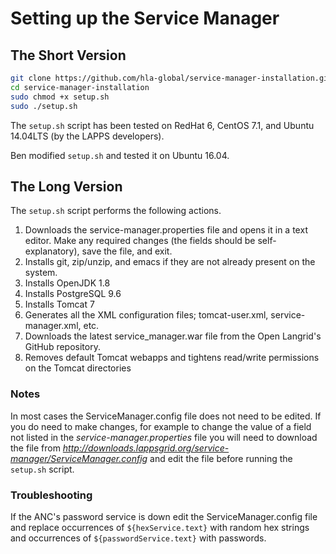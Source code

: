 # Setting up the Service Manager

## The Short Version

```bash
git clone https://github.com/hla-global/service-manager-installation.git
cd service-manager-installation
sudo chmod +x setup.sh
sudo ./setup.sh
```

The `setup.sh` script has been tested on RedHat 6, CentOS 7.1, and Ubuntu 14.04LTS (by the LAPPS developers).

Ben modified `setup.sh` and tested it on Ubuntu 16.04.

## The Long Version

The `setup.sh` script performs the following actions.

1. Downloads the service-manager.properties file and opens it in a text editor. Make any required changes (the fields should be self-explanatory), save the file, and exit.
1. Installs git, zip/unzip, and emacs if they are not already present on the system.
1. Installs OpenJDK 1.8
1. Installs PostgreSQL 9.6
1. Installs Tomcat 7
1. Generates all the XML configuration files; tomcat-user.xml, service-manager.xml, etc.
1. Downloads the latest service_manager.war file from the Open Langrid's GitHub repository.
1. Removes default Tomcat webapps and tightens read/write permissions on the Tomcat directories

### Notes

In most cases the ServiceManager.config file does not need to be edited. If you do need to make changes, for example to change the value of a field not listed in the *service-manager.properties* file you will need to download the file from *http://downloads.lappsgrid.org/service-manager/ServiceManager.config* and edit the file before running the `setup.sh` script.


### Troubleshooting

If the ANC's password service is down edit the ServiceManager.config file and replace occurrences of `${hexService.text}` with random hex strings and occurrences of `${passwordService.text}` with passwords.

